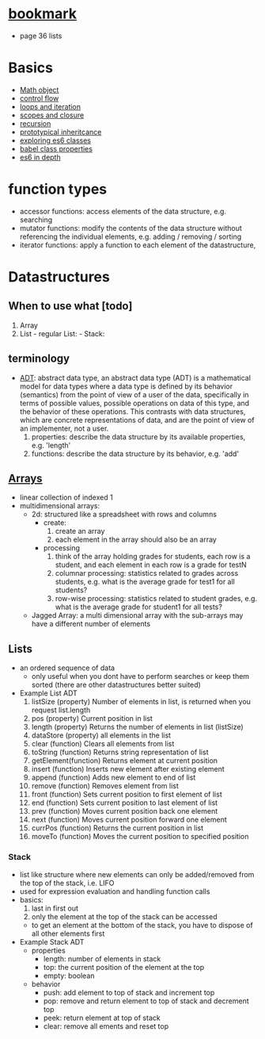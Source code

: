 # [bookmark](https://github.com/noahehall/ebooks/blob/master/Data%20Structures%20and%20Algorithms%20with%20JavaScript.pdf)
  - page 36 lists

# Basics
  - [Math object](https://developer.mozilla.org/en-US/docs/Web/JavaScript/Reference/Global_Objects/Math)
  - [control flow](https://developer.mozilla.org/en-US/docs/Web/JavaScript/Guide/Control_flow_and_error_handling)
  - [loops and iteration](https://developer.mozilla.org/en-US/docs/Web/JavaScript/Guide/Loops_and_iteration)
  - [scopes and closure](https://developer.mozilla.org/en-US/docs/Web/JavaScript/Closures)
  - [recursion](https://msdn.microsoft.com/en-us/library/wwbyhkx4(v=vs.94).aspx)
  - [prototypical inheritcance](https://developer.mozilla.org/en-US/docs/Web/JavaScript/Inheritance_and_the_prototype_chain)
  - [exploring es6 classes](http://exploringjs.com/es6/ch_classes.html)
  - [babel class properties](https://babeljs.io/docs/plugins/transform-class-properties/)
  - [es6 in depth](https://hacks.mozilla.org/category/es6-in-depth/)

# function types
  - accessor functions: access elements of the data structure, e.g. searching
  - mutator functions: modify the contents of the data structure without referencing the individual elements, e.g. adding / removing / sorting
  - iterator functions: apply a function to each element of the datastructure,

# Datastructures
## When to use what [todo]
  1. Array
  2. List
    - regular List:
    - Stack:

## terminology
  - [ADT](https://en.wikipedia.org/wiki/Abstract_data_type): abstract data type, an abstract data type (ADT) is a mathematical model for data types where a data type is defined by its behavior (semantics) from the point of view of a user of the data, specifically in terms of possible values, possible operations on data of this type, and the behavior of these operations. This contrasts with data structures, which are concrete representations of data, and are the point of view of an implementer, not a user.
    1. properties: describe the data structure by its available properties, e.g. 'length'
    2. functions: describe the data structure by its behavior, e.g. 'add'

## [Arrays](https://developer.mozilla.org/en-US/docs/Web/JavaScript/Reference/Global_Objects/Array)
  - linear collection of indexed 1
  - multidimensional arrays:
    - 2d: structured like a spreadsheet with rows and columns
      + create:
        1. create an array
        2. each element in the array should also be an array
      + processing  
        1. think of the array holding grades for students, each row is a student, and each element in each row is a grade for testN
        2. columnar processing: statistics related to grades across students, e.g. what is the average grade for test1 for all students?
        3. row-wise processing: statistics related to student grades, e.g. what is the average grade for student1 for all tests?
    - Jagged Array: a multi dimensional array with the sub-arrays may have a different number of elements

## Lists
  - an ordered sequence of data
    +  only useful when you dont have to perform searches or keep them sorted (there are other datastructures better suited)
  - Example List ADT
    1. listSize (property) Number of elements in list, is returned when you request list.length
    2. pos (property) Current position in list
    3. length (property) Returns the number of elements in list (listSize)
    4. dataStore (property) all elements in the list
    4. clear (function) Clears all elements from list
    5. toString (function) Returns string representation of list
    6. getElement(function) Returns element at current position
    7. insert (function) Inserts new element after existing element
    8. append (function) Adds new element to end of list
    9. remove (function) Removes element from list
    10. front (function) Sets current position to first element of list
    11. end (function) Sets current position to last element of list
    12. prev (function) Moves current position back one element
    13. next (function) Moves current position forward one element
    14. currPos (function) Returns the current position in list
    15. moveTo (function) Moves the current position to specified position
### Stack
  - list like structure where new elements can only be added/removed from the top of the stack, i.e. LIFO
  - used for expression evaluation and handling function calls
  - basics:
    1. last in first out
    2. only the element at the top of the stack can be accessed
      - to get an element at the bottom of the stack, you have to dispose of all other elements first
  - Example Stack ADT
    + properties
      - length: number of elements in stack
      - top: the current position of the element at the top
      - empty: boolean
    + behavior
      - push: add element to top of stack and increment top
      - pop: remove and return element to top of stack and decrement top
      - peek: return element at top of stack
      - clear: remove all ements and reset top
